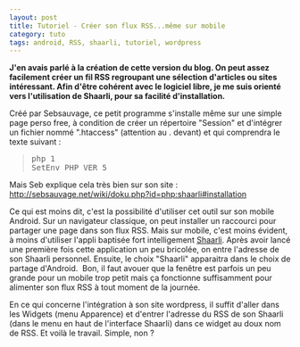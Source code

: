 ```yaml
---
layout: post
title: Tutoriel - Créer son flux RSS...même sur mobile
category: tuto
tags: android, RSS, shaarli, tutoriel, wordpress
---
```

**J'en avais parlé à la création de cette version du blog. On peut assez facilement créer un fil RSS regroupant une sélection d'articles ou sites intéressant. Afin d'être cohérent avec le logiciel libre, je me suis orienté vers l'utilisation de Shaarli, pour sa facilité d'installation.**

Créé par Sebsauvage, ce petit programme s'installe même sur une simple page perso free, à condition de créer un répertoire "Session" et d'intégrer un fichier nommé ".htaccess" (attention au . devant) et qui comprendra le texte suivant :

<blockquote>
<pre class="code">php 1
SetEnv PHP_VER 5</pre>
</blockquote>

Mais Seb explique cela très bien sur son site : <a href="http://sebsauvage.net/wiki/doku.php?id=php:shaarli#installation">http://sebsauvage.net/wiki/doku.php?id=php:shaarli#installation</a>

Ce qui est moins dit, c'est la possibilité d'utiliser cet outil sur son mobile Android. Sur un navigateur classique, on peut installer un raccourci pour partager une page dans son flux RSS. Mais sur mobile, c'est moins évident, à moins d'utiliser l'appli baptisée fort intelligement <a href="https://play.google.com/store/apps/details?id=com.manatlan.tools.share"><span style="text-decoration:underline;">Shaarli</span></a>. Après avoir lancé une première fois cette application un peu bricolée, on entre l'adresse de son Shaarli personnel. Ensuite, le choix "Shaarli" apparaitra dans le choix de partage d'Android.  Bon, il faut avouer que la fenêtre est parfois un peu grande pour un mobile trop petit mais ça fonctionne suffisamment pour alimenter son flux RSS à tout moment de la journée.

En ce qui concerne l'intégration à son site wordpress, il suffit d'aller dans les Widgets (menu Apparence) et d'entrer l'adresse du RSS de son Shaarli (dans le menu en haut de l'interface Shaarli) dans ce widget au doux nom de RSS. Et voilà le travail. Simple, non ?
